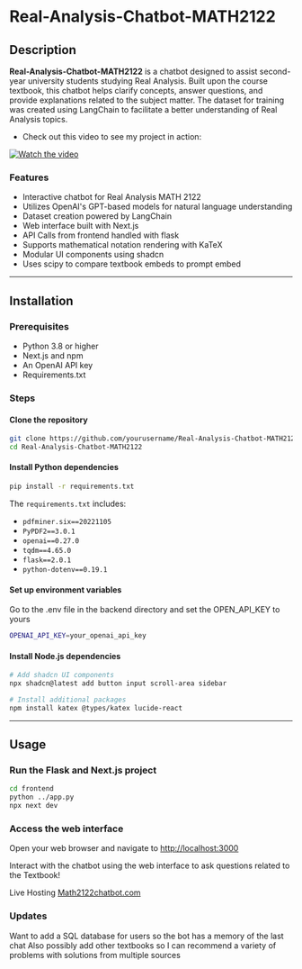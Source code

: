 
# Real-Analysis-Chatbot-MATH2122

## Description

**Real-Analysis-Chatbot-MATH2122** is a chatbot designed to assist second-year university students studying Real Analysis. Built upon the course textbook, this chatbot helps clarify concepts, answer questions, and provide explanations related to the subject matter. The dataset for training was created using LangChain to facilitate a better understanding of Real Analysis topics.

- Check out this video to see my project in action:

[![Watch the video](https://img.youtube.com/vi/5kboq6OiIRI/maxresdefault.jpg)](https://www.youtube.com/watch?v=5kboq6OiIRI)

### Features

- Interactive chatbot for Real Analysis MATH 2122
- Utilizes OpenAI's GPT-based models for natural language understanding
- Dataset creation powered by LangChain
- Web interface built with Next.js
- API Calls from frontend handled with flask
- Supports mathematical notation rendering with KaTeX
- Modular UI components using shadcn
- Uses scipy to compare textbook embeds to prompt embed

---

## Installation

### Prerequisites

- Python 3.8 or higher
- Next.js and npm
- An OpenAI API key
- Requirements.txt
  
### Steps

#### Clone the repository

```bash
git clone https://github.com/yourusername/Real-Analysis-Chatbot-MATH2122.git
cd Real-Analysis-Chatbot-MATH2122
```



#### Install Python dependencies

```bash
pip install -r requirements.txt
```

The `requirements.txt` includes:

- `pdfminer.six==20221105`
- `PyPDF2==3.0.1`
- `openai==0.27.0`
- `tqdm==4.65.0`
- `flask==2.0.1`
- `python-dotenv==0.19.1`

#### Set up environment variables

Go to the .env file in the backend directory and set the OPEN_API_KEY to yours

```bash
OPENAI_API_KEY=your_openai_api_key
```

#### Install Node.js dependencies

```bash
# Add shadcn UI components
npx shadcn@latest add button input scroll-area sidebar

# Install additional packages
npm install katex @types/katex lucide-react
```

---

## Usage

### Run the Flask and Next.js project

```bash
cd frontend
python ../app.py
npx next dev
```

### Access the web interface

Open your web browser and navigate to [http://localhost:3000](http://localhost:3000)

Interact with the chatbot using the web interface to ask questions related to the Textbook!

Live Hosting [Math2122chatbot.com](http://Math2122chatbot.com)

### Updates

Want to add a SQL database for users so the bot has a memory of the last chat
Also possibly add other textbooks so I can recommend a variety of problems with solutions from multiple sources

